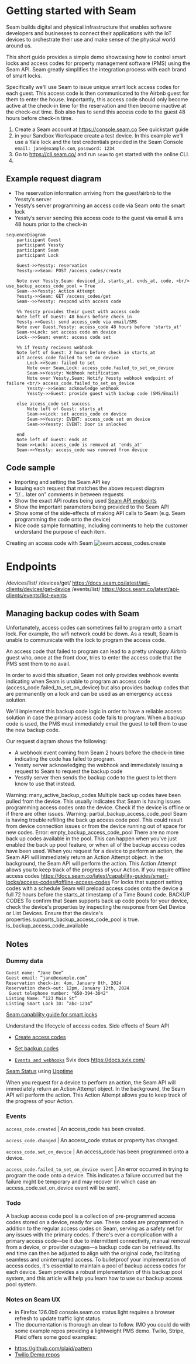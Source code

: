 # Getting started with Seam

Seam builds digital and physical infrastructure that enables software developers and businesses to connect their applications with the IoT devices to orchestrate their use and make sense of the physical world around us.

This short guide provides a simple demo showcasing how to control smart locks and access codes for property management software (PMS) using the Seam API. Seam greatly simplifies the integration process with each brand of smart locks. 

Specifically we'll use Seam to issue unique smart lock access codes for each guest. This access code is then communicated to the Airbnb guest for them to enter the house. Importantly, this access code should only become active at the check-in time for the reservation and then become inactive at the check-out time. Bob also has to send this access code to the guest 48 hours before check-in time.


1. Create a Seam account at https://console.seam.co See quickstart guide
2. in your Sandbox Workspace create a test device. In this example we'll use a Yale lock and the test credentials provided in the Seam Console `email: jane@example.com`, `password: 1234`
3. Go to https://cli.seam.co/ and run `seam` to get started with the online CLI.
4. 

## Example request diagram

* The reservation information arriving from the guest/airbnb to the Yessty’s server
* Yessty’s server programming an access code via Seam onto the smart lock
* Yessty’s server sending this access code to the guest via email & sms 48 hours prior to the check-in


```mermaid
sequenceDiagram
    participant Guest
    participant Yessty
    participant Seam 
    participant Lock

    Guest->>Yessty: reservation
    Yessty->>Seam: POST /access_codes/create

    Note over Yessty,Seam: deviced_id, starts_at, ends_at, code, <br/> use_backup_access_code_pool = True
    Seam-->>Yessty: Action Attempt
    Yessty->>Seam: GET /access_codes/get
    Seam-->>Yessty: respond with access code

    %% Yessty provides their guest with access code
    Note left of Guest: 48 hours before check in
    Yessty->>Guest: send access_code via email/SMS
    Note over Guest,Yessty: access_code 48 hours before 'starts_at'
    Seam->>Lock: set access code on device
    Lock-->>Seam: event: access code set

    %% if Yessty recieves webhook
    Note left of Guest: 2 hours before check in starts_at
    alt access_code failed to set on device
        Lock->>Seam: failed to set
        Note over Seam,Lock: access_code.failed_to_set_on_device
        Seam->>Yessty: Webhook notification
        Note over Yessty,Seam: Notify Yessty webhook endpoint of failure <br/> access_code.failed_to_set_on_device
        Yessty-->>Seam: acknowledge webhook 
        Yessty->>Guest: provide guest with backup code (SMS/Email)

    else access_code set success
        Note left of Guest: starts_at
        Seam->>Lock: set access_code on device
        Seam->>Yessty: EVENT: access_code set on device
        Seam->>Yessty: EVENT: Door is unlocked

    end
    Note left of Guest: ends_at
    Seam->>Lock: access_code is removed at 'ends_at'
    Seam->>Yessty: access_code was removed from device
```

## Code sample


* Importing and setting the Seam API key
* Issuing each request that matches the above request diagram
* “//... later on” comments in between requests
* Show the exact API routes being used [Seam API endpoints](https://docs.seam.co/latest/api-clients/overview)
* Show the important parameters being provided to the Seam API
* Show some of the side-effects of making API calls to Seam (e.g. Seam programming the code onto the device)
* Nice code sample formatting, including comments to help the customer understand the purpose of each item.


Creating an access code with Seam
![seam.access_codes.create](https://github.com/alexrigler/seam-demo/blob/main/carbon.png?raw=true)


# Endpoints
/devices/list/
/devices/get/ https://docs.seam.co/latest/api-clients/devices/get-device
/events/list/ https://docs.seam.co/latest/api-clients/events/list-events

## Managing backup codes with Seam

Unfortunately, access codes can sometimes fail to program onto a smart lock. For example, the wifi network could be down. As a result, Seam is unable to communicate with the lock to program the access code.

An access code that failed to program can lead to a pretty unhappy Airbnb guest who, once at the front door, tries to enter the access code that the PMS sent them to no avail.

In order to avoid this situation, Seam not only provides webhook events indicating when Seam is unable to program an access code (access_code.failed_to_set_on_device) but also provides backup codes that are permanently on a lock and can be used as an emergency access solution.

We'll implement this backup code logic in order to have a reliable access solution in case the primary access code fails to program. When a backup code is used, the PMS must immediately email the guest to tell them to use the new backup code.

Our request diagram shows the following:
* A webhook event coming from Seam 2 hours before the check-in time indicating the code has failed to program.
* Yessty server acknowledging the webhook and immediately issuing a request to Seam to request the backup code
* Yesstly server then sends the backup code to the guest to let them know to use that instead.

Warning: many_active_backup_codes
Multiple back up codes have been pulled from the device. This usually indicates that Seam is having issues programming access codes onto the device. Check if the device is offline or if there are other issues.
Warning: partial_backup_access_code_pool
Seam is having trouble refilling the back up access code pool. This could result from device connection issues or from the device running out of space for new codes.
Error: empty_backup_access_code_pool
There are no more back up codes available in the pool. This can happen when you've just enabled the back up pool feature, or when all of the backup access codes have been used.
When you request for a device to perform an action, the Seam API will immediately return an Action Attempt object.
In the background, the Seam API will perform the action.
This Action Attempt allows you to keep track of the progress of your Action.
If you require offline access codes https://docs.seam.co/latest/capability-guides/smart-locks/access-codes#offline-access-codes
For locks that support setting codes with a schedule Seam will preload access codes
onto the device a full 72 hours before the starts_at timestamp of a Time Bound code.
BACKUP CODES
To confirm that Seam supports back up code pools for your device,
check the device's properties by inspecting the response from Get Device or List Devices.
Ensure that the device's properties.supports_backup_access_code_pool is true.
is_backup_access_code_available

## Notes

### Dummy data 
```
Guest name: “Jane Doe”
Guest email: “jane@example.com”
Reservation check-in: 4pm, January 8th, 2024
Reservation check-out: 12pm, January 12th, 2024
 Guest telephone number: "650-394-3042" 
Listing Name: “123 Main St”
Listing Smart Lock ID: “abc-1234”
```

[Seam capability guide for smart locks](https://docs.seam.co/latest/capability-guides/smart-locks)

Understand the lifecycle of access codes. Side effects of Seam API
* [Create access codes](https://docs.seam.co/latest/capability-guides/smart-locks/access-codes/creating-access-codes)

* [Set backup codes](https://docs.seam.co/latest/capability-guides/smart-locks/access-codes/backup-access-codes)

* [`Events and webhooks`](https://docs.seam.co/latest/api-clients/events)
Svix docs https://docs.svix.com/

[Seam Status](https://status.seam.co/) using [Upptime](https://github.com/upptime/upptime)

When you request for a device to perform an action, the Seam API will immediately return an Action Attempt object. In the background, the Seam API will perform the action. This Action Attempt allows you to keep track of the progress of your Action.

### Events

`access_code.created` | An access_code has been created.

`access_code.changed` | An access_code status or property has changed.

`access_code.set_on_device` | 	An access_code has been programmed onto a device.

`access_code.failed_to_set_on_device event` | An error occurred in trying to program the code onto a device. This indicates a failure occurred but the failure might be temporary and may recover (in which case an access_code.set_on_device event will be sent).

### Todo

A backup access code pool is a collection of pre-programmed access codes stored on a device, ready for use.
These codes are programmed in addition to the regular access codes on Seam, serving as a safety net for any issues with the primary codes.
If there's ever a complication with a primary access code—be it due to intermittent connectivity, manual removal from a device, or provider outages—a backup code can be retrieved.
Its end time can then be adjusted to align with the original code, facilitating seamless and uninterrupted access.
To bulletproof your implementation of access codes, it's essential to maintain a pool of backup access codes for each device.
Seam provides a robust implementation of this backup pool system, and this article will help you learn how to use our backup access pool system.

### Notes on Seam UX
- in Firefox 126.0b9 console.seam.co status light requires a browser refresh to update traffic light status.
- The documentation is thorough an clear to follow. IMO you could do with some example repos providing a lightweight PMS demo. Twilio, Stripe, Plaid offers some good examples:
* https://github.com/plaid/pattern 
* [Twilio Demo repos](https://github.com/search?q=org%3Atwilio+demo&type=repositories)
